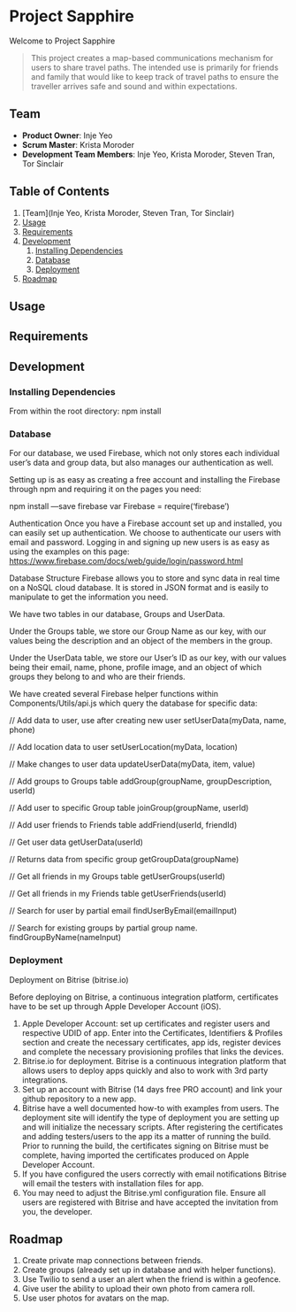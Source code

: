 # Project Sapphire

Welcome to Project Sapphire

> This project creates a map-based communications mechanism for users to share travel paths. The intended use is primarily for friends and family that would like to keep track of travel paths to ensure the traveller arrives safe and sound and within expectations.

## Team

  - __Product Owner__: Inje Yeo
  - __Scrum Master__: Krista Moroder
  - __Development Team Members__: Inje Yeo, Krista Moroder, Steven Tran, Tor Sinclair

## Table of Contents

1. [Team](Inje Yeo, Krista Moroder, Steven Tran, Tor Sinclair)
2. [Usage](#Usage)
3. [Requirements](#requirements)
4. [Development](#development)
    1. [Installing Dependencies](#installing-dependencies)
    2. [Database](#database)
    3. [Deployment](#deployment)
5. [Roadmap](#roadmap)

## Usage

## Requirements

## Development

### Installing Dependencies

From within the root directory:
  npm install

### Database
For our database, we used Firebase, which not only stores each individual user’s data and group data, but also manages our authentication as well.

Setting up is as easy as creating a free account and installing the Firebase through npm and requiring it on the pages you need:

npm install —save firebase
var Firebase = require(‘firebase’)

Authentication
Once you have a Firebase account set up and installed, you can easily set up authentication. We choose to authenticate our users with email and password. Logging in and signing up new users is as easy as using the examples on this page: https://www.firebase.com/docs/web/guide/login/password.html

Database Structure
Firebase allows you to store and sync data in real time on a NoSQL cloud database. It is stored in JSON format and is easily to manipulate to get the information you need.

We have two tables in our database, Groups and UserData.

Under the Groups table, we store our Group Name as our key, with our values being the description and an object of the members in the group.

Under the UserData table, we store our User’s ID as our key, with our values being their email, name, phone, profile image, and an object of which groups they belong to and who are their friends.

We have created several Firebase helper functions within Components/Utils/api.js which query the database for specific data:

  // Add data to user, use after creating new user
  setUserData(myData, name, phone)

  // Add location data to user
  setUserLocation(myData, location)

  // Make changes to user data
  updateUserData(myData, item, value)

  // Add groups to Groups table
  addGroup(groupName, groupDescription, userId)

  // Add user to specific Group table
  joinGroup(groupName, userId)

  // Add user friends  to Friends table
  addFriend(userId, friendId)

  // Get user data
  getUserData(userId)

  // Returns data from specific group
  getGroupData(groupName)

  // Get all friends in my Groups table
  getUserGroups(userId)

  // Get all friends in my Friends table
  getUserFriends(userId)

  // Search for user by partial email
  findUserByEmail(emailInput)

  // Search for existing groups by partial group name.
  findGroupByName(nameInput)
  
### Deployment

Deployment on Bitrise (bitrise.io)

Before deploying on Bitrise, a continuous integration platform, certificates have to be set up through Apple Developer Account (iOS). 

1. Apple Developer Account: set up certificates and register users and respective UDID of app. Enter into the Certificates, Identifiers & Profiles section and create the necessary certificates, app ids, register devices and complete the necessary provisioning profiles that links the devices.
2. Bitrise.io for deployment. Bitrise is a continuous integration platform that allows users to deploy apps quickly and also to work with 3rd party integrations. 
3. Set up an account with Bitrise (14 days free PRO account) and link your github repository to a new app.
4. Bitrise have a well documented how-to with examples from users. The deployment site will identify the type of deployment you are setting up and will initialize the necessary scripts. After registering the certificates and adding testers/users to the app its a matter of running the build. Prior to running the build, the certificates signing on Bitrise must be complete, having imported the certificates produced on Apple Developer Account.
5. If you have configured the users correctly with email notifications Bitrise will email the testers with installation files for app. 
6. You may need to adjust the Bitrise.yml configuration file. Ensure all users are registered with Bitrise and have accepted the invitation from you, the developer.

## Roadmap

1. Create private map connections between friends.
2. Create groups (already set up in database and with helper functions).
3. Use Twilio to send a user an alert when the friend is within a geofence.
4. Give user the ability to upload their own photo from camera roll. 
5. Use user photos for avatars on the map.

